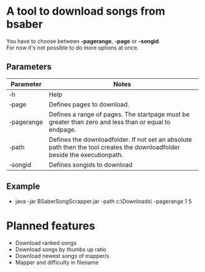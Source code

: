 # A tool to download songs from bsaber
You have to choose between **-pagerange**, **-page** or **-songid**.  
For now it's not possible to do more options at once.

## Parameters
| Parameter | Notes |
| - | - |
| &#8209;h | Help |
| &#8209;page <PAGENUMBERS> | Defines pages to download. |
| &#8209;pagerange <PAGESTART PAGEEND> | Defines a range of pages. The startpage must be greater than zero and less than or equal to endpage. |
| &#8209;path <DOWNLOADPATH> | Defines the downloadfolder. If not set an absolute path then the tool creates the downloadfolder beside the executionpath. |
| &#8209;songid <SONGIDS> | Defines songids to download |

## Example
* java -jar BSaberSongScrapper.jar -path c:\Downloads\ -pagerange 1 5


# Planned features
* Download ranked songs
* Download songs by thumbs up ratio
* Download newest songs of mapper/s
* Mapper and difficulty in filename

